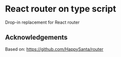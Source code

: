 # React router on type script

Drop-in replacement for React router

## Acknowledgements

Based on: https://github.com/HappySanta/router
